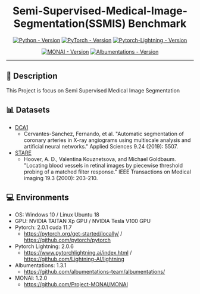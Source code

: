 
<div align="center">    
 
# Semi-Supervised-Medical-Image-Segmentation(SSMIS) Benchmark



[![Python - Version](https://img.shields.io/badge/PYTHON-3.8+-blue?style=for-the-badge&logo=python)](https://docs.python.org/3.8/)
[![PyTorch - Version](https://img.shields.io/badge/PYTORCH-2.0.1+-red?style=for-the-badge&logo=pytorch)](https://github.com/pytorch/pytorch)
[![Pytorch-Lightning - Version](https://img.shields.io/badge/pytorch_Lightning-2.0.6+-%3CCOLOR%3E.svg?style=for-the-badge&logo=pytorch-lightning&logoColor=green)](https://github.com/Lightning-AI/lightning)

[![MONAI - Version](https://img.shields.io/badge/Monai-1.2.0+-blue?style=for-the-badge)](https://github.com/Project-MONAI/MONAI)
[![Albumentations - Version](https://img.shields.io/badge/albumentations-1.3.1+-red?style=for-the-badge)](https://github.com/albumentations-team/albumentations/)

</div>

---

## 📝 Description   
This Project is focus on Semi Supervised Medical Image Segmentation

## 📊 Datasets

- [DCA1](http://personal.cimat.mx:8181/~ivan.cruz/Journals/DB_Angiograms.html)
    - Cervantes-Sanchez, Fernando, et al. "Automatic segmentation of coronary arteries in X-ray angiograms using multiscale analysis and artificial neural networks." Applied Sciences 9.24 (2019): 5507.
- [STARE](http://cecas.clemson.edu/~ahoover/stare/)
    - Hoover, A. D., Valentina Kouznetsova, and Michael Goldbaum. "Locating blood vessels in retinal images by piecewise threshold probing of a matched filter response." IEEE Transactions on Medical imaging 19.3 (2000): 203-210.

## 💻 Environments
- OS: Windows 10 / Linux Ubuntu 18
- GPU: NVIDIA TAITAN Xp GPU / NVIDIA Tesla V100 GPU
- Pytorch: 2.0.1 cuda 11.7
    - https://pytorch.org/get-started/locally/ / https://github.com/pytorch/pytorch
- Pytorch Lightning:  2.0.6
    - https://www.pytorchlightning.ai/index.html / https://github.com/Lightning-AI/lightning
- Albumentations: 1.3.1
    - https://github.com/albumentations-team/albumentations/
- MONAI: 1.2.0
    - https://github.com/Project-MONAI/MONAI
